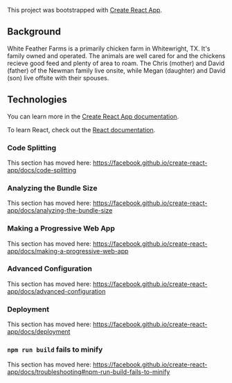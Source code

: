 This project was bootstrapped with [Create React App](https://github.com/facebook/create-react-app).

## Background

White Feather Farms is a primarily chicken farm in Whitewright, TX. It's family owned and operated. The animals are well cared for and the chickens recieve good feed and plenty of area to roam. The Chris (mother) and David (father) of the Newman family live onsite, while Megan (daughter) and David (son) live offsite with their spouses.

## Technologies

You can learn more in the [Create React App documentation](https://facebook.github.io/create-react-app/docs/getting-started).

To learn React, check out the [React documentation](https://reactjs.org/).

### Code Splitting

This section has moved here: https://facebook.github.io/create-react-app/docs/code-splitting

### Analyzing the Bundle Size

This section has moved here: https://facebook.github.io/create-react-app/docs/analyzing-the-bundle-size

### Making a Progressive Web App

This section has moved here: https://facebook.github.io/create-react-app/docs/making-a-progressive-web-app

### Advanced Configuration

This section has moved here: https://facebook.github.io/create-react-app/docs/advanced-configuration

### Deployment

This section has moved here: https://facebook.github.io/create-react-app/docs/deployment

### `npm run build` fails to minify

This section has moved here: https://facebook.github.io/create-react-app/docs/troubleshooting#npm-run-build-fails-to-minify
